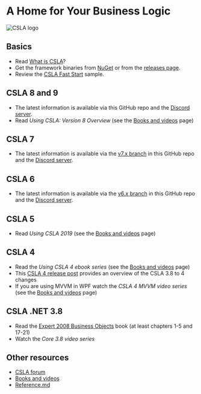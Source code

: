 # A Home for Your Business Logic

![CSLA logo](https://github.com/MarimerLLC/csla/raw/main/Support/Logos/csla%20win8_mid.png)

## Basics

* Read [What is CSLA](What-is-CSLA-.NET.md)?
* Get the framework binaries from [NuGet](http://nuget.org/packages?q=csla) or from the [releases page](https://github.com/MarimerLLC/csla/releases).
* Review the [CSLA Fast Start](https://github.com/MarimerLLC/csla/tree/master/Samples/CslaFastStart) sample.

## CSLA 8 and 9

* The latest information is available via this GitHub repo and the [Discord server](https://discord.gg/9ahKjb7ccf).
* Read _Using CSLA: Version 8 Overview_ (see the [Books and videos](Books-and-videos.md) page)

## CSLA 7

* The latest information is available via the [v7.x branch](https://github.com/MarimerLLC/csla/tree/v7.x) in this GitHub repo and the [Discord server](https://discord.gg/9ahKjb7ccf).

## CSLA 6

* The latest information is available via the [v6.x branch](https://github.com/MarimerLLC/csla/tree/v6.x) in this GitHub repo and the [Discord server](https://discord.gg/9ahKjb7ccf).
 
## CSLA 5

* Read _Using CSLA 2019_ (see the [Books and videos](Books-and-videos.md) page)

## CSLA 4

* Read the _Using CSLA 4 ebook series_ (see the [Books and videos](Books-and-videos.md) page)
* This [CSLA 4 release post](http://www.lhotka.net/weblog/CSLA4Release.aspx) provides an overview of the CSLA 3.8 to 4 changes
* If you are using MVVM in WPF watch the _CSLA 4 MVVM video series_ (see the [Books and videos](Books-and-videos.md) page)

## CSLA .NET 3.8

* Read the [Expert 2008 Business Objects](http://www.amazon.com/Expert-C-2008-Business-Objects/dp/1430210192) book (at least chapters 1-5 and 17-21)
* Watch the _Core 3.8 video series_

## Other resources

* [CSLA forum](https://github.com/MarimerLLC/csla/discussions)
* [Books and videos](Books-and-videos.md)
* [Reference.md](Reference.md)
